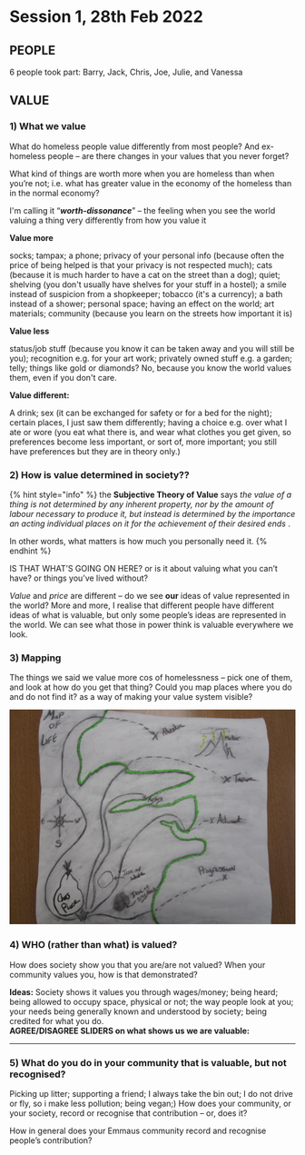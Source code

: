 # Session 1, 28th Feb 2022

## **PEOPLE**

6 people took part: Barry, Jack, Chris, Joe, Julie, and Vanessa

## **VALUE**

### **1) What we value**

What do homeless people value differently from most people? And ex-homeless people – are there changes in your values that you never forget?

What kind of things are worth more when you are homeless than when you’re not; i.e. what has greater value in the economy of the homeless than in the normal economy?&#x20;

I'm calling it “_**worth-dissonance**_” – the feeling when you see the world valuing a thing very differently from how you value it

**Value more**

socks; tampax; a phone; privacy of your personal info (because often the price of being helped is that your privacy is not respected much); cats (because it is much harder to have a cat on the street than a dog); quiet; shelving (you don't usually have shelves for your stuff in a hostel); a smile instead of suspicion from a shopkeeper; tobacco (it's a currency); a bath instead of a shower; personal space; having an effect on the world; art materials; community (because you learn on the streets how important it is)

**Value less**

status/job stuff (because you know it can be taken away and you will still be you); recognition e.g. for your art work; privately owned stuff e.g. a garden; telly; things like gold or diamonds? No, because you know the world values them, even if you don't care.

**Value different:**

A drink; sex (it can be exchanged for safety or for a bed for the night); certain places, I just saw them differently; having a choice e.g. over what I ate or wore (you eat what there is, and wear what clothes you get given, so preferences become less important, or sort of, more important; you still have preferences but they are in theory only.)

### **2) How is value determined in society??**

{% hint style="info" %}
the **Subjective Theory of Value** says _the value of a thing is not determined by any inherent property, nor by the amount of labour necessary to produce it, but instead is determined by the importance an acting individual places on it for the achievement of their desired ends_ .&#x20;

In other words, what matters is how much you personally need it.
{% endhint %}

IS THAT WHAT’S GOING ON HERE? or is it about valuing what you can’t have? or things you’ve lived without?

_Value_ and _price_ are different – do we see **our** ideas of value represented in the world? More and more, I realise that different people have different ideas of what is valuable, but only some people’s ideas are represented in the world. We can see what those in power think is valuable everywhere we look.

### **3) Mapping**

The things we said we value more cos of homelessness – pick one of them, and look at how do you get that thing? Could you map places where you do and do not find it? as a way of making your value system visible?

![Chris Bullock: Sketch map of life](<../.gitbook/assets/Chris - map of life.JPG>)

### **4) WHO (rather than what) is valued?**&#x20;

How does society show you that you are/are not valued? When your community values you, how is that demonstrated?&#x20;

**Ideas:** Society shows it values you through wages/money; being heard; being allowed to occupy space, physical or not; the way people look at you; your needs being generally known and understood by society; being credited for what you do.  \
**AGREE/DISAGREE SLIDERS on what shows us we are valuable:**

****

### **5) What do you do in your community that is valuable, but not recognised?**&#x20;

Picking up litter; supporting a friend; I always take the bin out; I do not drive or fly, so i make less pollution; being vegan;) How does your community, or your society, record or recognise that contribution – or, does it?

How in general does your Emmaus community record and recognise people’s contribution?

&#x20;
